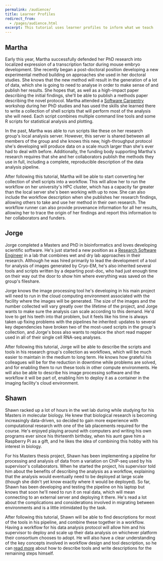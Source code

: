 ```yaml
---
permalink: /audience/
title: Learner Profiles
redirect_from:
  - /pages/audience.html
excerpt: This tutorial uses learner profiles to inform what we teach
---
```


## Martha

Early this year,
Martha successfully defended her PhD research into localized expression of
a transcription factor during mouse embryo development.
She recently began a post-doctoral position developing a new experimental method
building on approaches she used in her doctoral studies.
She knows that the new method will result in the generation of a lot of data,
which she is going to need to analyse in order to make sense of and publish her results.
She hopes that, as well as a high-impact paper describing the initial findings,
she'll be able to publish a methods paper describing the novel protocol.
Martha attended a [Software Carpentry](https://software-carpentry.org/) workshop
during her PhD studies and has used the skills she learned there
to write a collection of shell scripts that will perform most of the
analysis she will need. Each script combines multiple command line tools
and some R scripts for statistical analysis and plotting.

In the past, Martha was able to run scripts like these on her
research group's local analysis server. However, this server is
shared between all members of the group and she knows
this new, high-throughput protocol she's developing will produce data on
a scale much larger than she's ever had to deal with before.
Additionally, the funding body supporting Martha's research requires
that she and her collaborators publish the methods they use in full,
including a complete, reproducible description of the data analysis pipeline.

After following this tutorial,
Martha will be able to start converting her collection of shell scripts
into a workflow.
This will allow her to run the workflow on her university's HPC cluster,
which has a capacity far greater than the local server
she's been working with up to now.
She can also include the workflow description when she publishes her research findings,
allowing others to take and use her method in their own research.
The workflow runner can also provide provenance information
for all her results,
allowing her to trace the origin of her findings
and report this information to her collaborators and funders.

## Jorge

Jorge completed a Masters and PhD in bioinformatics and loves
developing scientific software.
He's just started a new position
as a [Research Software Engineer](https://society-rse.org/)
in a lab that combines wet and dry lab approaches in their research.
Although he was hired primarily to lead the development of
a tool for analysis of images generated by Cryo-EM,
he's also inherited several tools and scripts written by a departing post-doc,
who had just enough time on their way out the door to show him where everything was saved on the group's fileshare.

Jorge knows the image processing tool he's developing in his main project
will need to run in the cloud computing environment
associated with the facility where the images will be generated.
The size of the images and the number collected will vary greatly over
the lifetime of the project,
and Jorge wants to make sure the analysis can scale according to this demand.
He'd love to get his teeth into that problem,
but it feels like his time is always taken up fixing problems
with the pipelines he inherited:
updates to several key dependencies have broken two of the most-used
scripts in the group's collection,
and Jorge's boss also wants to replace the short read mapper used in all of their
single cell RNA-seq analyses.

After following this tutorial,
Jorge will be able to describe the scripts and tools
in his research group's collection as workflows,
which will be much easier to maintain in the medium to long term.
He knows how grateful his colleagues will be
for the reduction in downtime while problems are solved,
and for enabling them to run these tools in other compute environments.
He will also be able to describe his image processing software
and the workflow it will be part of,
enabling him to deploy it as a container
in the imaging facility's cloud environment.

## Shawn

Shawn racked up a lot of hours in the wet lab during while
studying for his Masters in molecular biology.
He knew that biological research is becoming increasingly data-driven,
so decided to gain more experience with computational research
with one of the lab placements required for the course.
He's enjoyed playing around with computers and writing his own programs
ever since his thirteenth birthday,
when his aunt gave him a Raspberry Pi as a gift,
and he likes the idea of combining this hobby with his interest in biology.

For his Masters thesis project,
Shawn has been implementing a pipeline for processing and analysis of
data from a variation on ChIP-seq used by his supervisor's collaborators.
When he started the project,
his supervisor told him about the benefits of describing the analysis as a workflow,
explaining that the analysis would eventually need to be deployed at large scale
(though she didn't yet know exactly where it would be deployed).
So far, Shawn has been developing and testing the pipeline on his laptop
but knows that soon he'll need to run it on real data,
which will mean connecting to an external server and deploying it there.
He's read a lot about the complications and considerations involved in
migrating between environments and is a little intimidated by the task.

After following this tutorial,
Shawn will be able to find descriptions for most of the tools in his pipeline,
and combine these together in a workflow.
Having a workflow for his data analysis protocol will
allow him and his supervisor to deploy and scale up their data analysis
on whichever platform their consortium chooses to adopt.
He will also have a clear understanding of the key concepts involved in
workflow design and tool description,
so he can [read more](https://www.commonwl.org/user_guide/)
about how to describe tools and write descriptions for the remaining steps himself.

